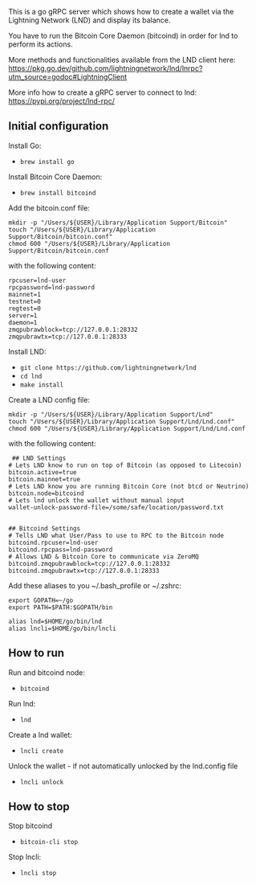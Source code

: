This is a go gRPC server which shows how to create a wallet via the Lightning Network (LND) and display its balance.

You have to run the Bitcoin Core Daemon (bitcoind) in order for lnd to perform its actions.

More methods and functionalities available from the LND client here: 
https://pkg.go.dev/github.com/lightningnetwork/lnd/lnrpc?utm_source=godoc#LightningClient

More info how to create a gRPC server to connect to lnd: https://pypi.org/project/lnd-rpc/

## Initial configuration

Install Go:
- `brew install go`

Install Bitcoin Core Daemon:
- `brew install bitcoind`

Add the bitcoin.conf file:
```
mkdir -p "/Users/${USER}/Library/Application Support/Bitcoin"
touch "/Users/${USER}/Library/Application Support/Bitcoin/bitcoin.conf"
chmod 600 "/Users/${USER}/Library/Application Support/Bitcoin/bitcoin.conf
```
with the following content:

```
rpcuser=lnd-user
rpcpassword=lnd-password
mainnet=1
testnet=0
regtest=0
server=1
daemon=1
zmqpubrawblock=tcp://127.0.0.1:28332
zmqpubrawtx=tcp://127.0.0.1:28333
```

Install LND:

- `git clone https://github.com/lightningnetwork/lnd`
- `cd lnd`
- `make install`

Create a LND config file:

```
mkdir -p "/Users/${USER}/Library/Application Support/Lnd"
touch "/Users/${USER}/Library/Application Support/Lnd/Lnd.conf"
chmod 600 "/Users/${USER}/Library/Application Support/Lnd/Lnd.conf
```

with the following content: 
```
 ## LND Settings
# Lets LND know to run on top of Bitcoin (as opposed to Litecoin)
bitcoin.active=true
bitcoin.mainnet=true
# Lets LND know you are running Bitcoin Core (not btcd or Neutrino)
bitcoin.node=bitcoind
# Lets lnd unlock the wallet without manual input
wallet-unlock-password-file=/some/safe/location/password.txt


## Bitcoind Settings
# Tells LND what User/Pass to use to RPC to the Bitcoin node
bitcoind.rpcuser=lnd-user
bitcoind.rpcpass=lnd-password
# Allows LND & Bitcoin Core to communicate via ZeroMQ
bitcoind.zmqpubrawblock=tcp://127.0.0.1:28332
bitcoind.zmqpubrawtx=tcp://127.0.0.1:28333
```

Add these aliases to you ~/.bash_profile or ~/.zshrc:
```
export GOPATH=~/go
export PATH=$PATH:$GOPATH/bin

alias lnd=$HOME/go/bin/lnd
alias lncli=$HOME/go/bin/lncli
```


## How to run
Run and bitcoind node:
- `bitcoind`

Run lnd:
- `lnd`
  
Create a lnd wallet:
- `lncli create`
  
Unlock the wallet - if not automatically unlocked by the lnd.config file
- `lncli unlock`

## How to stop
Stop bitcoind

- `bitcoin-cli stop`

Stop lncli:

- `lncli stop`


